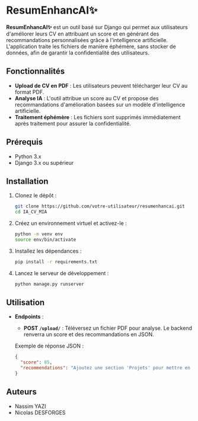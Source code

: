 # ResumEnhancAI✨

**ResumEnhancAI✨** est un outil basé sur Django qui permet aux utilisateurs d'améliorer leurs CV en attribuant un score et en générant des recommandations personnalisées grâce à l'intelligence artificielle. 
L'application traite les fichiers de manière éphémère, sans stocker de données, afin de garantir la confidentialité des utilisateurs.

## Fonctionnalités

- **Upload de CV en PDF** : Les utilisateurs peuvent télécharger leur CV au format PDF.
- **Analyse IA** : L'outil attribue un score au CV et propose des recommandations d'amélioration basées sur un modèle d'intelligence artificielle.
- **Traitement éphémère** : Les fichiers sont supprimés immédiatement après traitement pour assurer la confidentialité.

## Prérequis

- Python 3.x
- Django 3.x ou supérieur


## Installation

1. Clonez le dépôt :

   ```bash
   git clone https://github.com/votre-utilisateur/resumenhancai.git
   cd IA_CV_MIA
   ```

2. Créez un environnement virtuel et activez-le :

   ```bash
   python -m venv env
   source env/bin/activate 
   ```

3. Installez les dépendances :

   ```bash
   pip install -r requirements.txt
   ```

4. Lancez le serveur de développement :

   ```bash
   python manage.py runserver
   ```

## Utilisation

- **Endpoints** :
   - **POST `/upload/`** : Téléversez un fichier PDF pour analyse. Le backend renverra un score et des recommandations en JSON.
   
   Exemple de réponse JSON :
   ```json
   {
     "score": 85,
     "recommendations": "Ajoutez une section 'Projets' pour mettre en avant vos réalisations."
   }
   ```

## Auteurs
- Nassim YAZI
- Nicolas DESFORGES